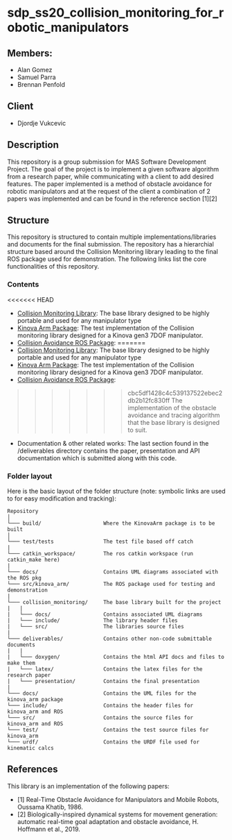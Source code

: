 # sdp_ss20_collision_monitoring_for_robotic_manipulators
## Members:
- Alan Gomez
- Samuel Parra
- Brennan Penfold

## Client
- Djordje Vukcevic

## Description
This repository is a group submission for MAS Software Development Project. The
goal of the project is to implement a given software algorithm from a research
paper, while communicating with a client to add desired features. The paper
implemented is a method of obstacle avoidance for robotic manipulators and 
at the request of the client a combination of 2 papers was implemented and can
be found in the reference section \[1\]\[2\]

## Structure
This repository is structured to contain multiple implementations/libraries and
documents for the final submission. The repository has a hierarchial structure
based around the Collision Monitoring library leading to the final ROS package
used for demonstration. The following links list the core functionalities of
this repository.

### Contents
<<<<<<< HEAD
- [Collision Monitoring Library](http://github.com/broccan/sdp_ss20_collision_monitoring_for_robotic_manipulators/blob/master/collision_monitoring/README.md):
    The base library designed to be highly portable and used for any manipulator type
- [Kinova Arm Package](http://github.com/broccan/sdp_ss20_collision_monitoring_for_robotic_manipulators/blob/master/src/README.md):
    The test implementation of the Collision monitoring library designed for a
    Kinova gen3 7DOF manipulator.
- [Collision Avoidance ROS Package](http://github.com/broccan/sdp_ss20_collision_monitoring_for_robotic_manipulators/blob/master/catkin_workspace/README.md):
=======
- [Collision Monitoring Library](collision_monitoring/README.md):
    The base library designed to be highly portable and used for any manipulator type
- [Kinova Arm Package](src/kinova_arm_README.md):
    The test implementation of the Collision monitoring library designed for a
    Kinova gen3 7DOF manipulator.
- [Collision Avoidance ROS Package](catkin_workspace/README.md):
>>>>>>> cbc5df1428c4c539137522ebec2db2b12fc830ff
    The implementation of the obstacle avoidance and tracing algorithm that the
    base library is designed to suit.
- Documentation & other related works: 
    The last section found in the /deliverables directory contains the paper,
    presentation and API documentation which is submitted along with this code.



### Folder layout
Here is the basic layout of the folder
structure (note: symbolic links are used to for easy modification and tracking):

```
Repository
│
└─── build/                    Where the KinovaArm package is to be built
│
└─── test/tests                The test file based off catch
|
└─── catkin_workspace/         The ros catkin workspace (run catkin_make here)
|
└─── docs/                     Contains UML diagrams associated with the ROS pkg
└─── src/kinova_arm/           The ROS package used for testing and demonstration
|
└─── collision_monitoring/     The base library built for the project
|   |
|   └─── docs/                 Contains associated UML diagrams
|   └─── include/              The library header files
|   └─── src/                  The libraries source files
|
└─── deliverables/             Contains other non-code submittable documents
|   |
|   └─── doxygen/              Contains the html API docs and files to make them
|   └─── latex/                Contains the latex files for the research paper
|   └─── presentation/         Contains the final presentation
|
└─── docs/                     Contains the UML files for the kinova_arm package
└─── include/                  Contains the header files for kinova_arm and ROS
└─── src/                      Contains the source files for kinova_arm and ROS
└─── test/                     Contains the test source files for kinova_arm
└─── urdf/                     Contains the URDF file used for kinematic calcs
```

## References
This library is an implementation of the following papers:

* [1] Real-Time Obstacle Avoidance for Manipulators and Mobile Robots, Oussama Khatib, 1986.
* [2] Biologically-inspired dynamical systems for movement generation: automatic real-time goal adaptation and obstacle avoidance, H. Hoffmann et al., 2019.
